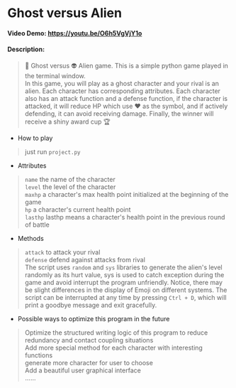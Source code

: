 # Ghost versus Alien
#### Video Demo:  <https://youtu.be/O6h5VgVjY1o>
#### Description:
> 👻 Ghost versus 👽 Alien game.
This is a simple python game played in the terminal window.  
In this game, you will play as a ghost character and your rival is an alien. Each character has corresponding attributes. Each character also has an attack function and a defense function, if the character is attacked, it will reduce HP which use ❤️ as the symbol, and if actively defending, it can avoid receiving damage. Finally, the winner will receive a shiny award cup 🏆
- How to play
> just run `project.py`
- Attributes
> `name` the name of the character  
> `level` the level of the character  
> `maxhp` a character's max health point initialized at the beginning of the game  
> `hp` a character's current health point  
> `lasthp` lasthp means a character's health point in the previous round of battle  
- Methods
> `attack` to attack your rival  
> `defense` defend against attacks from rival  
The script uses `random` and `sys` libraries to generate the alien's level randomly as its hurt value, sys is used to catch exception during the game and avoid interrupt the program unfriendly.
Notice, there may be slight differences in the display of Emoji on different systems.
The script can be interrupted at any time by pressing `Ctrl + D`, which will print a goodbye message and exit gracefully.
- Possible ways to optimize this program in the future  
> Optimize the structured writing logic of this program to reduce redundancy and contact coupling situations  
> Add more special method for each character with interesting functions  
> generate more character for user to choose  
> Add a beautiful user graphical interface  
> ......

